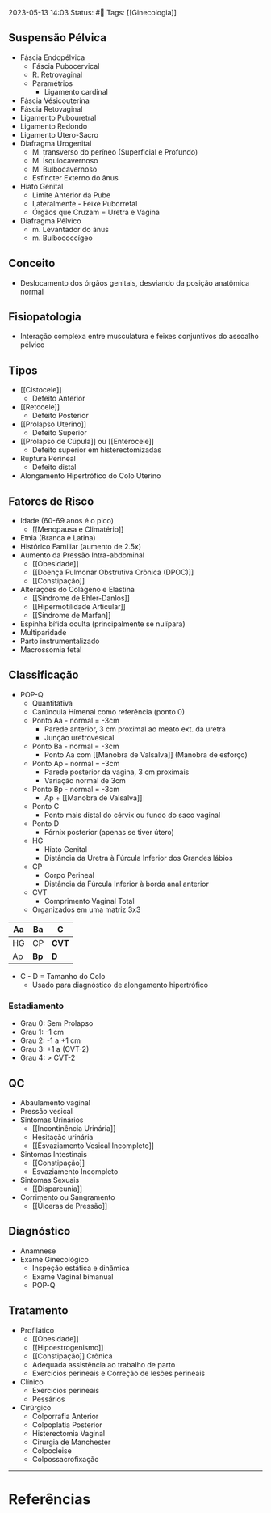 2023-05-13 14:03
Status: #🌱 
Tags: [[Ginecologia]]
<br/>
## Suspensão Pélvica
- Fáscia Endopélvica
	- Fáscia Pubocervical
	- R. Retrovaginal
	- Paramétrios
		- Ligamento cardinal
- Fáscia Vésicouterina
- Fáscia Retovaginal
- Ligamento Pubouretral
- Ligamento Redondo
- Ligamento Útero-Sacro
- Diafragma Urogenital
	- M. transverso do períneo (Superficial e Profundo)
	- M. Ísquiocavernoso
	- M. Bulbocavernoso
	- Esfíncter Externo do ânus
- Hiato Genital
	- Limite Anterior da Pube
	- Lateralmente - Feixe Puborretal
	- Órgãos que Cruzam = Uretra e Vagina
- Diafragma Pélvico
	- m. Levantador do ânus
	- m. Bulbococcígeo
## Conceito
- Deslocamento dos órgãos genitais, desviando da posição anatômica normal
## Fisiopatologia
- Interação complexa entre musculatura e feixes conjuntivos do assoalho pélvico
## Tipos
- [[Cistocele]]
	- Defeito Anterior
- [[Retocele]]
	- Defeito Posterior
- [[Prolapso Uterino]]
	- Defeito Superior
- [[Prolapso de Cúpula]] ou [[Enterocele]]
	- Defeito superior em histerectomizadas
- Ruptura Perineal
	- Defeito distal
- Alongamento Hipertrófico do Colo Uterino
## Fatores de Risco
- Idade (60-69 anos é o pico)
	- [[Menopausa e Climatério]]
- Etnia (Branca e Latina)
- Histórico Familiar (aumento de 2.5x)
- Aumento da Pressão Intra-abdominal
	- [[Obesidade]]
	- [[Doença Pulmonar Obstrutiva Crônica (DPOC)]]
	- [[Constipação]]
- Alterações do Colágeno e Elastina
	- [[Síndrome de Ehler-Danlos]]
	- [[Hipermotilidade Articular]]
	- [[Síndrome de Marfan]]
- Espinha bífida oculta (principalmente se nulípara)
- Multiparidade
- Parto instrumentalizado
- Macrossomia fetal
## Classificação
- POP-Q
	- Quantitativa
	- Carúncula Hímenal como referência (ponto 0)
	- Ponto Aa - normal = -3cm
		- Parede anterior, 3 cm proximal ao meato ext. da uretra
		- Junção uretrovesical
	- Ponto Ba - normal = -3cm
		- Ponto Aa com [[Manobra de Valsalva]] (Manobra de esforço)
	- Ponto Ap - normal = -3cm
		- Parede posterior da vagina, 3 cm proximais
		- Variação normal de 3cm
	- Ponto Bp - normal = -3cm
		- Ap + [[Manobra de Valsalva]]
	- Ponto C
		- Ponto mais distal do cérvix ou fundo do saco vaginal
	- Ponto D
		- Fórnix posterior (apenas se tiver útero)
	- HG
		- Hiato Genital
		- Distância da Uretra à Fúrcula Inferior dos Grandes lábios
	- CP
		- Corpo Perineal
		- Distância da Fúrcula Inferior à borda anal anterior
	- CVT
		- Comprimento Vaginal Total
	- Organizados em uma matriz 3x3

| Aa | **Ba** | **C** |
| --- | --- | --- |
| HG | CP | **CVT** |
| Ap | **Bp** | **D** |
 - C - D = Tamanho do Colo
	 - Usado para diagnóstico de alongamento hipertrófico
### Estadiamento
- Grau 0: Sem Prolapso
- Grau 1:  -1 cm 
- Grau 2: -1 a +1 cm 
- Grau 3:  +1 a (CVT-2)
- Grau 4: > CVT-2
## QC
- Abaulamento vaginal
- Pressão vesical
- Sintomas Urinários
	- [[Incontinência Urinária]]
	- Hesitação urinária
	- [[Esvaziamento Vesical Incompleto]]
- Sintomas Intestinais
	- [[Constipação]]
	- Esvaziamento Incompleto
- Sintomas Sexuais
	- [[Dispareunia]]
- Corrimento ou Sangramento
	- [[Úlceras de Pressão]]
## Diagnóstico
- Anamnese
- Exame Ginecológico
	- Inspeção estática e dinâmica
	- Exame Vaginal bimanual
	- POP-Q
## Tratamento
- Profilático
	- [[Obesidade]]
	- [[Hipoestrogenismo]]
	- [[Constipação]] Crônica
	- Adequada assistência ao trabalho de parto
	- Exercícios perineais e Correção de lesões perineais
- Clínico
	- Exercícios perineais
	- Pessários
- Cirúrgico
	- Colporrafia Anterior
	- Colpoplatia Posterior
	- Histerectomia Vaginal
	- Cirurgia de Manchester
	- Colpocleise
	- Colpossacrofixação

____
# Referências

